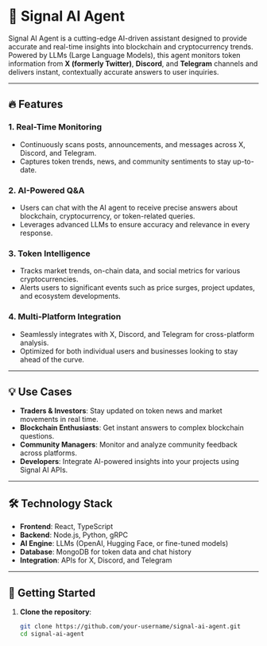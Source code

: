 # 🚀 Signal AI Agent  

Signal AI Agent is a cutting-edge AI-driven assistant designed to provide accurate and real-time insights into blockchain and cryptocurrency trends. Powered by LLMs (Large Language Models), this agent monitors token information from **X (formerly Twitter)**, **Discord**, and **Telegram** channels and delivers instant, contextually accurate answers to user inquiries.  

---

## 🔥 Features  

### 1. **Real-Time Monitoring**  
- Continuously scans posts, announcements, and messages across X, Discord, and Telegram.  
- Captures token trends, news, and community sentiments to stay up-to-date.  

### 2. **AI-Powered Q&A**  
- Users can chat with the AI agent to receive precise answers about blockchain, cryptocurrency, or token-related queries.  
- Leverages advanced LLMs to ensure accuracy and relevance in every response.  

### 3. **Token Intelligence**  
- Tracks market trends, on-chain data, and social metrics for various cryptocurrencies.  
- Alerts users to significant events such as price surges, project updates, and ecosystem developments.  

### 4. **Multi-Platform Integration**  
- Seamlessly integrates with X, Discord, and Telegram for cross-platform analysis.  
- Optimized for both individual users and businesses looking to stay ahead of the curve.  

---

## 💡 Use Cases  

- **Traders & Investors**: Stay updated on token news and market movements in real time.  
- **Blockchain Enthusiasts**: Get instant answers to complex blockchain questions.  
- **Community Managers**: Monitor and analyze community feedback across platforms.  
- **Developers**: Integrate AI-powered insights into your projects using Signal AI APIs.  

---

## 🛠️ Technology Stack  

- **Frontend**: React, TypeScript  
- **Backend**: Node.js, Python, gRPC  
- **AI Engine**: LLMs (OpenAI, Hugging Face, or fine-tuned models)  
- **Database**: MongoDB for token data and chat history  
- **Integration**: APIs for X, Discord, and Telegram  

---

## 🚀 Getting Started  

1. **Clone the repository**:  
   ```bash
   git clone https://github.com/your-username/signal-ai-agent.git
   cd signal-ai-agent
